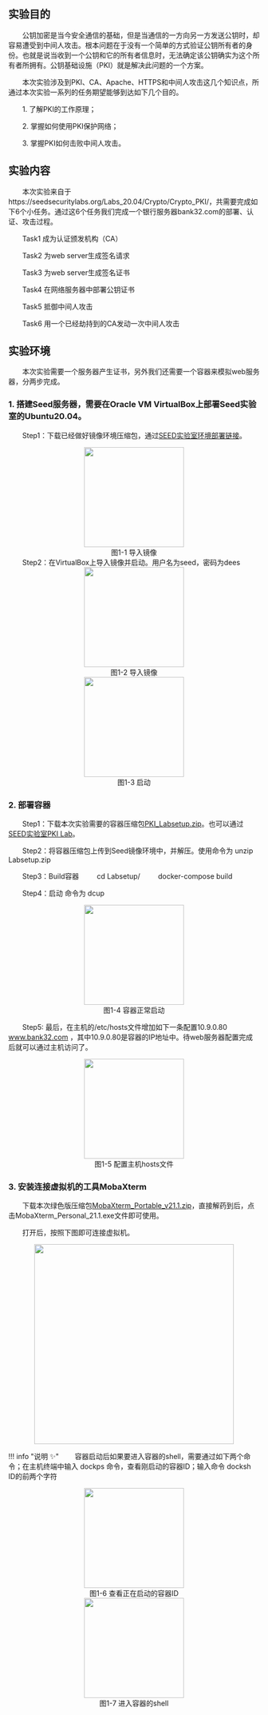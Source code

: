 ## 实验目的

&emsp;&emsp;公钥加密是当今安全通信的基础，但是当通信的一方向另一方发送公钥时，却容易遭受到中间人攻击。根本问题在于没有一个简单的方式验证公钥所有者的身份。也就是说当收到一个公钥和它的所有者信息时，无法确定该公钥确实为这个所有者所拥有。公钥基础设施（PKI）就是解决此问题的一个方案。

&emsp;&emsp;本次实验涉及到PKI、CA、Apache、HTTPS和中间人攻击这几个知识点，所通过本次实验一系列的任务期望能够到达如下几个目的。

&emsp;&emsp;1. 了解PKI的工作原理；

&emsp;&emsp;2. 掌握如何使用PKI保护网络；

&emsp;&emsp;3. 掌握PKI如何击败中间人攻击。


## 实验内容

&emsp;&emsp;本次实验来自于https://seedsecuritylabs.org/Labs_20.04/Crypto/Crypto_PKI/，共需要完成如下6个小任务。通过这6个任务我们完成一个银行服务器bank32.com的部署、认证、攻击过程。

&emsp;&emsp;Task1 成为认证颁发机构（CA）

&emsp;&emsp;Task2 为web server生成签名请求

&emsp;&emsp;Task3 为web server生成签名证书

&emsp;&emsp;Task4 在网络服务器中部署公钥证书

&emsp;&emsp;Task5 抵御中间人攻击

&emsp;&emsp;Task6 用一个已经劫持到的CA发动一次中间人攻击


## 实验环境

&emsp;&emsp;本次实验需要一个服务器产生证书，另外我们还需要一个容器来模拟web服务器，分两步完成。

### 1. 搭建Seed服务器，需要在Oracle VM VirtualBox上部署Seed实验室的Ubuntu20.04。

&emsp;&emsp;Step1：下载已经做好镜像环境压缩包，通过[SEED实验室环境部署链接](https://seedsecuritylabs.org/labsetup.html)。
<center><img src="../assets/1-1.png" width = 200></center>
<center>图1-1 导入镜像</center>
&emsp;&emsp;Step2：在VirtualBox上导入镜像并启动。用户名为seed，密码为dees
<center><img src="../assets/1-2.png" width = 200></center>
<center>图1-2 导入镜像</center>

<center><img src="../assets/1-3.png" width = 200></center>
<center>图1-3 启动</center>

### 2. 部署容器

&emsp;&emsp;Step1：下载本次实验需要的容器压缩包[PKI_Labsetup.zip](https://gitee.com/hitsz-cslab/net-work-security/tree/master/stupkt)。也可以通过[SEED实验室PKI Lab](https://seedsecuritylabs.org/Labs_20.04/Crypto/Crypto_PKI/)。

&emsp;&emsp;Step2：将容器压缩包上传到Seed镜像环境中，并解压。使用命令为 unzip Labsetup.zip

&emsp;&emsp;Step3：Build容器
    &emsp;&emsp;   cd Labsetup/
    &emsp;&emsp;   docker-compose build

&emsp;&emsp;Step4：启动  命令为 dcup
<center><img src="../assets/1-4.png" width = 200></center>
<center>图1-4 容器正常启动</center>

&emsp;&emsp;Step5: 最后，在主机的/etc/hosts文件增加如下一条配置10.9.0.80       www.bank32.com ，其中10.9.0.80是容器的IP地址中。待web服务器配置完成后就可以通过主机访问了。
<center><img src="../assets/1-5.png" width = 200></center>
<center>图1-5 配置主机hosts文件</center>

### 3. 安装连接虚拟机的工具MobaXterm

&emsp;&emsp;下载本次绿色版压缩包[MobaXterm_Portable_v21.1.zip](https://gitee.com/hitsz-cslab/net-work-security/tree/master/stupkt)，直接解药到后，点击MobaXterm_Personal_21.1.exe文件即可使用。

&emsp;&emsp;打开后，按照下图即可连接虚拟机。
<center><img src="../assets/1-8.png" width = 400></center>

!!! info "说明 :sparkles:"
&emsp;&emsp;容器启动后如果要进入容器的shell，需要通过如下两个命令；在主机终端中输入 dockps 命令，查看刚启动的容器ID；输入命令 docksh ID的前两个字符
<center><img src="../assets/1-6.png" width = 200></center>
<center>图1-6 查看正在启动的容器ID</center>
<center><img src="../assets/1-7.png" width = 200></center>
<center>图1-7 进入容器的shell</center>
         